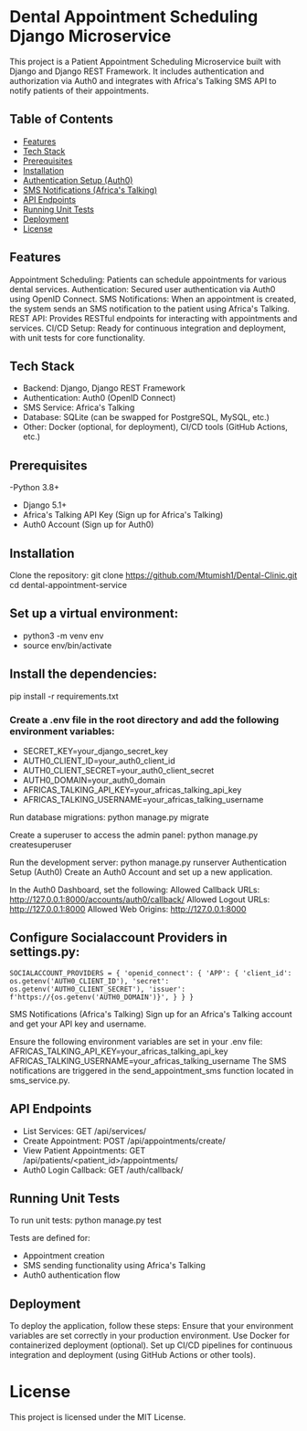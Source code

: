 # Dental Appointment Scheduling Django Microservice

This project is a Patient Appointment Scheduling Microservice built with Django and Django REST Framework. It includes authentication and authorization via Auth0 and integrates with Africa's Talking SMS API to notify patients of their appointments.

## Table of Contents

- [Features](#features)
- [Tech Stack](#tech-stack)
- [Prerequisites](#prerequisites)
- [Installation](#installation)
- [Authentication Setup (Auth0)](#authentication-setup-auth0)
- [SMS Notifications (Africa's Talking)](#sms-notifications-africas-talking)
- [API Endpoints](#api-endpoints)
- [Running Unit Tests](#running-unit-tests)
- [Deployment](#deployment)
- [License](#license)

## Features
Appointment Scheduling: Patients can schedule appointments for various dental services.
Authentication: Secured user authentication via Auth0 using OpenID Connect.
SMS Notifications: When an appointment is created, the system sends an SMS notification to the patient using Africa's Talking.
REST API: Provides RESTful endpoints for interacting with appointments and services.
CI/CD Setup: Ready for continuous integration and deployment, with unit tests for core functionality.

## Tech Stack
- Backend: Django, Django REST Framework
- Authentication: Auth0 (OpenID Connect)
- SMS Service: Africa's Talking
- Database: SQLite (can be swapped for PostgreSQL, MySQL, etc.)
- Other: Docker (optional, for deployment), CI/CD tools (GitHub Actions, etc.)

## Prerequisites
-Python 3.8+
- Django 5.1+
- Africa's Talking API Key (Sign up for Africa's Talking)
- Auth0 Account (Sign up for Auth0)

## Installation
Clone the repository: git clone https://github.com/Mtumish1/Dental-Clinic.git
cd dental-appointment-service

## Set up a virtual environment:
- python3 -m venv env
- source env/bin/activate


## Install the dependencies:
pip install -r requirements.txt

### Create a .env file in the root directory and add the following environment variables:
- SECRET_KEY=your_django_secret_key
- AUTH0_CLIENT_ID=your_auth0_client_id
- AUTH0_CLIENT_SECRET=your_auth0_client_secret
- AUTH0_DOMAIN=your_auth0_domain
- AFRICAS_TALKING_API_KEY=your_africas_talking_api_key
- AFRICAS_TALKING_USERNAME=your_africas_talking_username

Run database migrations: python manage.py migrate

Create a superuser to access the admin panel: python manage.py createsuperuser

Run the development server:
python manage.py runserver
Authentication Setup (Auth0)
Create an Auth0 Account and set up a new application.

In the Auth0 Dashboard, set the following:
Allowed Callback URLs: http://127.0.0.1:8000/accounts/auth0/callback/
Allowed Logout URLs: http://127.0.0.1:8000
Allowed Web Origins: http://127.0.0.1:8000

## Configure Socialaccount Providers in settings.py:

`SOCIALACCOUNT_PROVIDERS = {
'openid_connect': {
'APP': {
'client_id': os.getenv('AUTH0_CLIENT_ID'),
'secret': os.getenv('AUTH0_CLIENT_SECRET'),
'issuer': f'https://{os.getenv('AUTH0_DOMAIN')}',
}
}
}`

SMS Notifications (Africa's Talking)
Sign up for an Africa's Talking account and get your API key and username.

Ensure the following environment variables are set in your .env file:
AFRICAS_TALKING_API_KEY=your_africas_talking_api_key
AFRICAS_TALKING_USERNAME=your_africas_talking_username
The SMS notifications are triggered in the send_appointment_sms function located in sms_service.py.

## API Endpoints
- List Services: GET /api/services/
- Create Appointment: POST /api/appointments/create/
- View Patient Appointments: GET /api/patients/<patient_id>/appointments/
- Auth0 Login Callback: GET /auth/callback/

## Running Unit Tests
To run unit tests: python manage.py test

Tests are defined for:
- Appointment creation
- SMS sending functionality using Africa's Talking
- Auth0 authentication flow

## Deployment

To deploy the application, follow these steps:
Ensure that your environment variables are set correctly in your production environment.
Use Docker for containerized deployment (optional).
Set up CI/CD pipelines for continuous integration and deployment (using GitHub Actions or other tools).

# License
This project is licensed under the MIT License.
